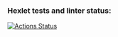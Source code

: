 ### Hexlet tests and linter status:
[![Actions Status](https://github.com/dosTequilas/frontend-project-lvl1/workflows/hexlet-check/badge.svg)](https://github.com/dosTequilas/frontend-project-lvl1/actions)